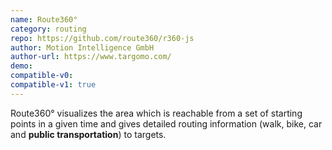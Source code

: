 ```yaml
---
name: Route360°
category: routing
repo: https://github.com/route360/r360-js
author: Motion Intelligence GmbH
author-url: https://www.targomo.com/
demo: 
compatible-v0:
compatible-v1: true
---
```


Route360° visualizes the area which is reachable from a set of starting points in a given time and gives detailed routing information (walk, bike, car and <b>public transportation</b>) to targets.
